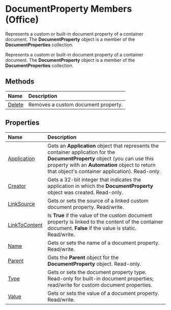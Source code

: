 
# DocumentProperty Members (Office)
Represents a custom or built-in document property of a container document. The  **DocumentProperty** object is a member of the **DocumentProperties** collection.

Represents a custom or built-in document property of a container document. The  **DocumentProperty** object is a member of the **DocumentProperties** collection.


## Methods



|**Name**|**Description**|
|:-----|:-----|
|[Delete](2a9ac097-0156-007f-2b4b-62a34b240f71.md)|Removes a custom document property.|

## Properties



|**Name**|**Description**|
|:-----|:-----|
|[Application](7ab10408-c796-92de-8603-ce67c5f0af34.md)|Gets an  **Application** object that represents the container application for the **DocumentProperty** object (you can use this property with an **Automation** object to return that object's container application). Read-only.|
|[Creator](ebe1203f-7aed-266e-0701-00da74da7066.md)|Gets a 32-bit integer that indicates the application in which the  **DocumentProperty** object was created. Read-only.|
|[LinkSource](3e3a6ebc-615a-298e-c40f-cbb6d5cf63e3.md)|Gets or sets the source of a linked custom document property. Read/write.|
|[LinkToContent](062df6df-cdee-81fc-3244-e229dacaa64e.md)|Is  **True** if the value of the custom document property is linked to the content of the container document. **False** if the value is static. Read/write.|
|[Name](b609c38e-71ca-e019-9852-fc7811dc798f.md)|Gets or sets the name of a document property. Read/write.|
|[Parent](4d6e4c41-09d2-7e0b-c35b-fde629c53c46.md)|Gets the  **Parent** object for the **DocumentProperty** object. Read-only.|
|[Type](a6a18498-7a71-b2fb-f037-195bddd70573.md)|Gets or sets the document property type. Read-only for built-in document properties; read/write for custom document properties.|
|[Value](2d66f8f7-0dfd-e3df-168f-1ca0dfbb0e70.md)|Gets or sets the value of a document property. Read/write.|
